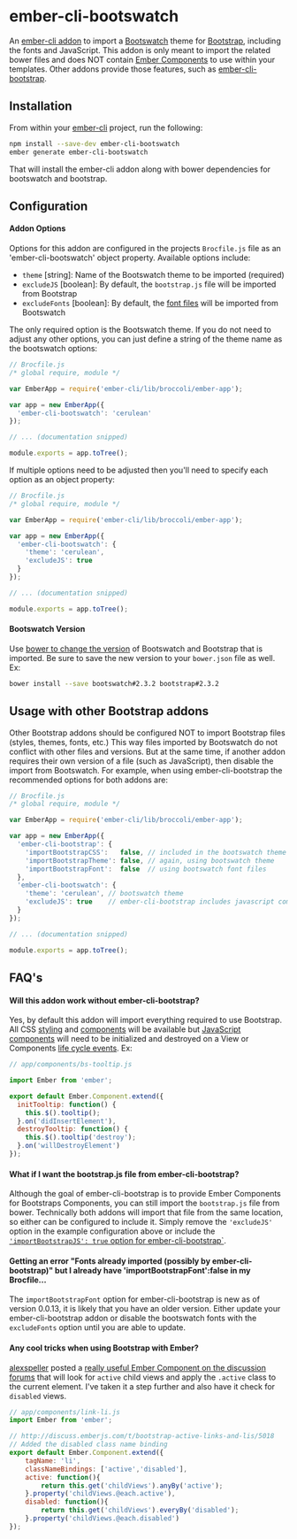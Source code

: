 ember-cli-bootswatch
====================

An [ember-cli addon](http://www.emberaddons.com/) to import a [Bootswatch](http://bootswatch.com/) theme for [Bootstrap](http://getbootstrap.com/), including the fonts and JavaScript. This addon is only meant to import the related bower files and does NOT contain [Ember Components](http://emberjs.com/guides/components/) to use within your templates. Other addons provide those features, such as [ember-cli-bootstrap](https://github.com/dockyard/ember-cli-bootstrap).




## Installation

From within your [ember-cli](http://www.ember-cli.com/) project, run the following:

```bash
npm install --save-dev ember-cli-bootswatch
ember generate ember-cli-bootswatch
```

That will install the ember-cli addon along with bower dependencies for bootswatch and bootstrap.




## Configuration


#### Addon Options

Options for this addon are configured in the projects `Brocfile.js` file as an 'ember-cli-bootswatch' object property. Available options include:

* `theme` [string]: Name of the Bootswatch theme to be imported (required)
* `excludeJS` [boolean]: By default, the `bootstrap.js` file will be imported from Bootstrap
* `excludeFonts` [boolean]: By default, the [font files](https://github.com/thomaspark/bootswatch/tree/gh-pages/fonts) will be imported from Bootswatch

The only required option is the Bootswatch theme. If you do not need to adjust any other options, you can just define a string of the theme name as the bootswatch options:

```javascript
// Brocfile.js
/* global require, module */

var EmberApp = require('ember-cli/lib/broccoli/ember-app');

var app = new EmberApp({
  'ember-cli-bootswatch': 'cerulean'
});

// ... (documentation snipped)

module.exports = app.toTree();
```

If multiple options need to be adjusted then you'll need to specify each option as an object property:

```javascript
// Brocfile.js
/* global require, module */

var EmberApp = require('ember-cli/lib/broccoli/ember-app');

var app = new EmberApp({
  'ember-cli-bootswatch': {
    'theme': 'cerulean',
    'excludeJS': true
  }
});

// ... (documentation snipped)

module.exports = app.toTree();
```


#### Bootswatch Version

Use [bower to change the version](http://bower.io/docs/api/#install) of Bootswatch and Bootstrap that is imported. Be sure to save the new version to your `bower.json` file as well. Ex:

```bash
bower install --save bootswatch#2.3.2 bootstrap#2.3.2
```




## Usage with other Bootstrap addons

Other Bootstrap addons should be configured NOT to import Bootstrap files (styles, themes, fonts, etc.) This way files imported by Bootswatch do not conflict with other files and versions. But at the same time, if another addon requires their own version of a file (such as JavaScript), then disable the import from Bootswatch. For example, when using ember-cli-bootstrap the recommended options for both addons are:

```javascript
// Brocfile.js
/* global require, module */

var EmberApp = require('ember-cli/lib/broccoli/ember-app');

var app = new EmberApp({
  'ember-cli-bootstrap': {
    'importBootstrapCSS':   false, // included in the bootswatch theme
    'importBootstrapTheme': false, // again, using bootswatch theme
    'importBootstrapFont':  false  // using bootswatch font files
  },
  'ember-cli-bootswatch': {
    'theme': 'cerulean', // bootswatch theme
    'excludeJS': true    // ember-cli-bootstrap includes javascript components
  }
});

// ... (documentation snipped)

module.exports = app.toTree();
```




## FAQ's


#### Will this addon work without ember-cli-bootstrap?

Yes, by default this addon will import everything required to use Bootstrap. All CSS [styling](http://getbootstrap.com/css/) and [components](http://getbootstrap.com/components/) will be available but [JavaScript components](http://getbootstrap.com/javascript/) will need to be initialized and destroyed on a View or Components [life cycle events](http://emberjs.com/guides/understanding-ember/the-view-layer/#toc_lifecycle-hooks). Ex:

```javascript
// app/components/bs-tooltip.js

import Ember from 'ember';

export default Ember.Component.extend({
  initTooltip: function() {
    this.$().tooltip();
  }.on('didInsertElement'),
  destroyTooltip: function() {
    this.$().tooltip('destroy');
  }.on('willDestroyElement')
});
```


#### What if I want the bootstrap.js file from ember-cli-bootstrap?

Although the goal of ember-cli-bootstrap is to provide Ember Components for Bootstraps Components, you can still import the `bootstrap.js` file from bower. Technically both addons will import that file from the same location, so either can be configured to include it. Simply remove the `'excludeJS'` option in the example configuration above or include the [`'importBootstrapJS': true` option for ember-cli-bootstrap`](https://github.com/dockyard/ember-cli-bootstrap#importing-javascript-from-twitter-bootstrap).


#### Getting an error "Fonts already imported (possibly by ember-cli-bootstrap)" but I already have 'importBootstrapFont':false in my Brocfile...

The `importBootstrapFont` option for ember-cli-bootstrap is new as of version 0.0.13, it is likely that you have an older version. Either update your ember-cli-bootstrap addon or disable the bootswatch fonts with the `excludeFonts` option until you are able to update.


#### Any cool tricks when using Bootstrap with Ember?

[alexspeller](https://twitter.com/alexspeller/) posted a [really useful Ember Component on the discussion forums](http://discuss.emberjs.com/t/bootstrap-active-links-and-lis/5018/1) that will look for `active` child views and apply the `.active` class to the current element. I've taken it a step further and also have it check for `disabled` views.

```javascript
// app/components/link-li.js
import Ember from 'ember';

// http://discuss.emberjs.com/t/bootstrap-active-links-and-lis/5018
// Added the disabled class name binding
export default Ember.Component.extend({
	tagName: 'li',
	classNameBindings: ['active','disabled'],
	active: function(){
		return this.get('childViews').anyBy('active');
	}.property('childViews.@each.active'),
	disabled: function(){
		return this.get('childViews').everyBy('disabled');
	}.property('childViews.@each.disabled')
});
```
